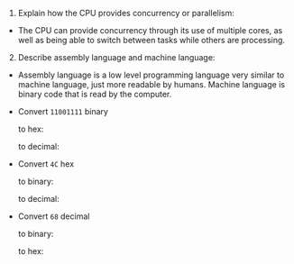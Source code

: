 <!-- Answers to the Short Answer Essay Questions go here -->

1. Explain how the CPU provides concurrency or parallelism:

- The CPU can provide concurrency through its use of multiple cores, as well as being able to switch between tasks while others are processing.


2. Describe assembly language and machine language:

- Assembly language is a low level programming language very similar to machine language, just more readable by humans. Machine language is binary code that is read by the computer.


* Convert `11001111` binary

    to hex:

    to decimal:


* Convert `4C` hex

    to binary:

    to decimal:


* Convert `68` decimal

    to binary:

    to hex: